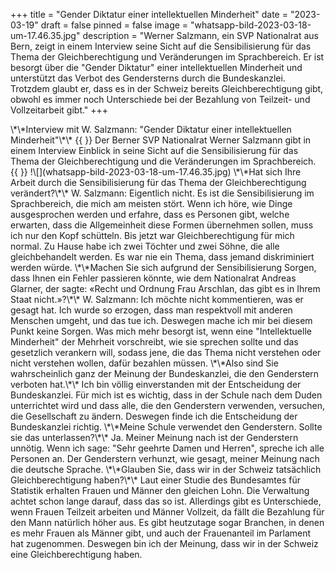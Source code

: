 +++
title = "Gender Diktatur einer intellektuellen Minderheit"
date = "2023-03-19"
draft = false
pinned = false
image = "whatsapp-bild-2023-03-18-um-17.46.35.jpg"
description = "Werner Salzmann, ein SVP Nationalrat aus Bern, zeigt in einem Interview seine Sicht auf die Sensibilisierung für das Thema der Gleichberechtigung und Veränderungen im Sprachbereich. Er ist besorgt über die \"Gender Diktatur\" einer intellektuellen Minderheit und unterstützt das Verbot des Gendersterns durch die Bundeskanzlei. Trotzdem glaubt er, dass es in der Schweiz bereits Gleichberechtigung gibt, obwohl es immer noch Unterschiede bei der Bezahlung von Teilzeit- und Vollzeitarbeit gibt."
+++
<!--StartFragment-->

<!--\\\[if gte mso 9]><xml> <o:OfficeDocumentSettings> <o:AllowPNG/> </o:OfficeDocumentSettings> </xml><!\\\[endif]--> <!--\\\[if gte mso 9]><xml> <w:WordDocument> <w:View>Normal</w:View> <w:Zoom>0</w:Zoom> <w:TrackMoves/> <w:TrackFormatting/> <w:HyphenationZone>21</w:HyphenationZone> <w:PunctuationKerning/> <w:ValidateAgainstSchemas/> <w:SaveIfXMLInvalid>false</w:SaveIfXMLInvalid> <w:IgnoreMixedContent>false</w:IgnoreMixedContent> <w:AlwaysShowPlaceholderText>false</w:AlwaysShowPlaceholderText> <w:DoNotPromoteQF/> <w:LidThemeOther>DE-CH</w:LidThemeOther> <w:LidThemeAsian>X-NONE</w:LidThemeAsian> <w:LidThemeComplexScript>X-NONE</w:LidThemeComplexScript> <w:Compatibility> <w:BreakWrappedTables/> <w:SnapToGridInCell/> <w:WrapTextWithPunct/> <w:UseAsianBreakRules/> <w:DontGrowAutofit/> <w:SplitPgBreakAndParaMark/> <w:EnableOpenTypeKerning/> <w:DontFlipMirrorIndents/> <w:OverrideTableStyleHps/> </w:Compatibility> <m:mathPr> <m:mathFont m:val="Cambria Math"/> <m:brkBin m:val="before"/> <m:brkBinSub m:val="&#45;-"/> <m:smallFrac m:val="off"/> <m:dispDef/> <m:lMargin m:val="0"/> <m:rMargin m:val="0"/> <m:defJc m:val="centerGroup"/> <m:wrapIndent m:val="1440"/> <m:intLim m:val="subSup"/> <m:naryLim m:val="undOvr"/> </m:mathPr></w:WordDocument> </xml><!\\\[endif]--> <!--\\\[if gte mso 9]><xml> <w:LatentStyles DefLockedState="false" DefUnhideWhenUsed="false" DefSemiHidden="false" DefQFormat="false" DefPriority="99" LatentStyleCount="376"> <w:LsdException Locked="false" Priority="0" QFormat="true" Name="Normal"/> <w:LsdException Locked="false" Priority="9" QFormat="true" Name="heading 1"/> <w:LsdException Locked="false" Priority="9" SemiHidden="true" UnhideWhenUsed="true" QFormat="true" Name="heading 2"/> <w:LsdException Locked="false" Priority="9" SemiHidden="true" UnhideWhenUsed="true" QFormat="true" Name="heading 3"/> <w:LsdException Locked="false" Priority="9" SemiHidden="true" UnhideWhenUsed="true" QFormat="true" Name="heading 4"/> <w:LsdException Locked="false" Priority="9" SemiHidden="true" UnhideWhenUsed="true" QFormat="true" Name="heading 5"/> <w:LsdException Locked="false" Priority="9" SemiHidden="true" UnhideWhenUsed="true" QFormat="true" Name="heading 6"/> <w:LsdException Locked="false" Priority="9" SemiHidden="true" UnhideWhenUsed="true" QFormat="true" Name="heading 7"/> <w:LsdException Locked="false" Priority="9" SemiHidden="true" UnhideWhenUsed="true" QFormat="true" Name="heading 8"/> <w:LsdException Locked="false" Priority="9" SemiHidden="true" UnhideWhenUsed="true" QFormat="true" Name="heading 9"/> <w:LsdException Locked="false" SemiHidden="true" UnhideWhenUsed="true" Name="index 1"/> <w:LsdException Locked="false" SemiHidden="true" UnhideWhenUsed="true" Name="index 2"/> <w:LsdException Locked="false" SemiHidden="true" UnhideWhenUsed="true" Name="index 3"/> <w:LsdException Locked="false" SemiHidden="true" UnhideWhenUsed="true" Name="index 4"/> <w:LsdException Locked="false" SemiHidden="true" UnhideWhenUsed="true" Name="index 5"/> <w:LsdException Locked="false" SemiHidden="true" UnhideWhenUsed="true" Name="index 6"/> <w:LsdException Locked="false" SemiHidden="true" UnhideWhenUsed="true" Name="index 7"/> <w:LsdException Locked="false" SemiHidden="true" UnhideWhenUsed="true" Name="index 8"/> <w:LsdException Locked="false" SemiHidden="true" UnhideWhenUsed="true" Name="index 9"/> <w:LsdException Locked="false" Priority="39" SemiHidden="true" UnhideWhenUsed="true" Name="toc 1"/> <w:LsdException Locked="false" Priority="39" SemiHidden="true" UnhideWhenUsed="true" Name="toc 2"/> <w:LsdException Locked="false" Priority="39" SemiHidden="true" UnhideWhenUsed="true" Name="toc 3"/> <w:LsdException Locked="false" Priority="39" SemiHidden="true" UnhideWhenUsed="true" Name="toc 4"/> <w:LsdException Locked="false" Priority="39" SemiHidden="true" UnhideWhenUsed="true" Name="toc 5"/> <w:LsdException Locked="false" Priority="39" SemiHidden="true" UnhideWhenUsed="true" Name="toc 6"/> <w:LsdException Locked="false" Priority="39" SemiHidden="true" UnhideWhenUsed="true" Name="toc 7"/> <w:LsdException Locked="false" Priority="39" SemiHidden="true" UnhideWhenUsed="true" Name="toc 8"/> <w:LsdException Locked="false" Priority="39" SemiHidden="true" UnhideWhenUsed="true" Name="toc 9"/> <w:LsdException Locked="false" SemiHidden="true" UnhideWhenUsed="true" Name="Normal Indent"/> <w:LsdException Locked="false" SemiHidden="true" UnhideWhenUsed="true" Name="footnote text"/> <w:LsdException Locked="false" SemiHidden="true" UnhideWhenUsed="true" Name="annotation text"/> <w:LsdException Locked="false" SemiHidden="true" UnhideWhenUsed="true" Name="header"/> <w:LsdException Locked="false" SemiHidden="true" UnhideWhenUsed="true" Name="footer"/> <w:LsdException Locked="false" SemiHidden="true" UnhideWhenUsed="true" Name="index heading"/> <w:LsdException Locked="false" Priority="35" SemiHidden="true" UnhideWhenUsed="true" QFormat="true" Name="caption"/> <w:LsdException Locked="false" SemiHidden="true" UnhideWhenUsed="true" Name="table of figures"/> <w:LsdException Locked="false" SemiHidden="true" UnhideWhenUsed="true" Name="envelope address"/> <w:LsdException Locked="false" SemiHidden="true" UnhideWhenUsed="true" Name="envelope return"/> <w:LsdException Locked="false" SemiHidden="true" UnhideWhenUsed="true" Name="footnote reference"/> <w:LsdException Locked="false" SemiHidden="true" UnhideWhenUsed="true" Name="annotation reference"/> <w:LsdException Locked="false" SemiHidden="true" UnhideWhenUsed="true" Name="line number"/> <w:LsdException Locked="false" SemiHidden="true" UnhideWhenUsed="true" Name="page number"/> <w:LsdException Locked="false" SemiHidden="true" UnhideWhenUsed="true" Name="endnote reference"/> <w:LsdException Locked="false" SemiHidden="true" UnhideWhenUsed="true" Name="endnote text"/> <w:LsdException Locked="false" SemiHidden="true" UnhideWhenUsed="true" Name="table of authorities"/> <w:LsdException Locked="false" SemiHidden="true" UnhideWhenUsed="true" Name="macro"/> <w:LsdException Locked="false" SemiHidden="true" UnhideWhenUsed="true" Name="toa heading"/> <w:LsdException Locked="false" SemiHidden="true" UnhideWhenUsed="true" Name="List"/> <w:LsdException Locked="false" SemiHidden="true" UnhideWhenUsed="true" Name="List Bullet"/> <w:LsdException Locked="false" SemiHidden="true" UnhideWhenUsed="true" Name="List Number"/> <w:LsdException Locked="false" SemiHidden="true" UnhideWhenUsed="true" Name="List 2"/> <w:LsdException Locked="false" SemiHidden="true" UnhideWhenUsed="true" Name="List 3"/> <w:LsdException Locked="false" SemiHidden="true" UnhideWhenUsed="true" Name="List 4"/> <w:LsdException Locked="false" SemiHidden="true" UnhideWhenUsed="true" Name="List 5"/> <w:LsdException Locked="false" SemiHidden="true" UnhideWhenUsed="true" Name="List Bullet 2"/> <w:LsdException Locked="false" SemiHidden="true" UnhideWhenUsed="true" Name="List Bullet 3"/> <w:LsdException Locked="false" SemiHidden="true" UnhideWhenUsed="true" Name="List Bullet 4"/> <w:LsdException Locked="false" SemiHidden="true" UnhideWhenUsed="true" Name="List Bullet 5"/> <w:LsdException Locked="false" SemiHidden="true" UnhideWhenUsed="true" Name="List Number 2"/> <w:LsdException Locked="false" SemiHidden="true" UnhideWhenUsed="true" Name="List Number 3"/> <w:LsdException Locked="false" SemiHidden="true" UnhideWhenUsed="true" Name="List Number 4"/> <w:LsdException Locked="false" SemiHidden="true" UnhideWhenUsed="true" Name="List Number 5"/> <w:LsdException Locked="false" Priority="10" QFormat="true" Name="Title"/> <w:LsdException Locked="false" SemiHidden="true" UnhideWhenUsed="true" Name="Closing"/> <w:LsdException Locked="false" SemiHidden="true" UnhideWhenUsed="true" Name="Signature"/> <w:LsdException Locked="false" Priority="1" SemiHidden="true" UnhideWhenUsed="true" Name="Default Paragraph Font"/> <w:LsdException Locked="false" SemiHidden="true" UnhideWhenUsed="true" Name="Body Text"/> <w:LsdException Locked="false" SemiHidden="true" UnhideWhenUsed="true" Name="Body Text Indent"/> <w:LsdException Locked="false" SemiHidden="true" UnhideWhenUsed="true" Name="List Continue"/> <w:LsdException Locked="false" SemiHidden="true" UnhideWhenUsed="true" Name="List Continue 2"/> <w:LsdException Locked="false" SemiHidden="true" UnhideWhenUsed="true" Name="List Continue 3"/> <w:LsdException Locked="false" SemiHidden="true" UnhideWhenUsed="true" Name="List Continue 4"/> <w:LsdException Locked="false" SemiHidden="true" UnhideWhenUsed="true" Name="List Continue 5"/> <w:LsdException Locked="false" SemiHidden="true" UnhideWhenUsed="true" Name="Message Header"/> <w:LsdException Locked="false" Priority="11" QFormat="true" Name="Subtitle"/> <w:LsdException Locked="false" SemiHidden="true" UnhideWhenUsed="true" Name="Salutation"/> <w:LsdException Locked="false" SemiHidden="true" UnhideWhenUsed="true" Name="Date"/> <w:LsdException Locked="false" SemiHidden="true" UnhideWhenUsed="true" Name="Body Text First Indent"/> <w:LsdException Locked="false" SemiHidden="true" UnhideWhenUsed="true" Name="Body Text First Indent 2"/> <w:LsdException Locked="false" SemiHidden="true" UnhideWhenUsed="true" Name="Note Heading"/> <w:LsdException Locked="false" SemiHidden="true" UnhideWhenUsed="true" Name="Body Text 2"/> <w:LsdException Locked="false" SemiHidden="true" UnhideWhenUsed="true" Name="Body Text 3"/> <w:LsdException Locked="false" SemiHidden="true" UnhideWhenUsed="true" Name="Body Text Indent 2"/> <w:LsdException Locked="false" SemiHidden="true" UnhideWhenUsed="true" Name="Body Text Indent 3"/> <w:LsdException Locked="false" SemiHidden="true" UnhideWhenUsed="true" Name="Block Text"/> <w:LsdException Locked="false" SemiHidden="true" UnhideWhenUsed="true" Name="Hyperlink"/> <w:LsdException Locked="false" SemiHidden="true" UnhideWhenUsed="true" Name="FollowedHyperlink"/> <w:LsdException Locked="false" Priority="22" QFormat="true" Name="Strong"/> <w:LsdException Locked="false" Priority="20" QFormat="true" Name="Emphasis"/> <w:LsdException Locked="false" SemiHidden="true" UnhideWhenUsed="true" Name="Document Map"/> <w:LsdException Locked="false" SemiHidden="true" UnhideWhenUsed="true" Name="Plain Text"/> <w:LsdException Locked="false" SemiHidden="true" UnhideWhenUsed="true" Name="E-mail Signature"/> <w:LsdException Locked="false" SemiHidden="true" UnhideWhenUsed="true" Name="HTML Top of Form"/> <w:LsdException Locked="false" SemiHidden="true" UnhideWhenUsed="true" Name="HTML Bottom of Form"/> <w:LsdException Locked="false" SemiHidden="true" UnhideWhenUsed="true" Name="Normal (Web)"/> <w:LsdException Locked="false" SemiHidden="true" UnhideWhenUsed="true" Name="HTML Acronym"/> <w:LsdException Locked="false" SemiHidden="true" UnhideWhenUsed="true" Name="HTML Address"/> <w:LsdException Locked="false" SemiHidden="true" UnhideWhenUsed="true" Name="HTML Cite"/> <w:LsdException Locked="false" SemiHidden="true" UnhideWhenUsed="true" Name="HTML Code"/> <w:LsdException Locked="false" SemiHidden="true" UnhideWhenUsed="true" Name="HTML Definition"/> <w:LsdException Locked="false" SemiHidden="true" UnhideWhenUsed="true" Name="HTML Keyboard"/> <w:LsdException Locked="false" SemiHidden="true" UnhideWhenUsed="true" Name="HTML Preformatted"/> <w:LsdException Locked="false" SemiHidden="true" UnhideWhenUsed="true" Name="HTML Sample"/> <w:LsdException Locked="false" SemiHidden="true" UnhideWhenUsed="true" Name="HTML Typewriter"/> <w:LsdException Locked="false" SemiHidden="true" UnhideWhenUsed="true" Name="HTML Variable"/> <w:LsdException Locked="false" SemiHidden="true" UnhideWhenUsed="true" Name="Normal Table"/> <w:LsdException Locked="false" SemiHidden="true" UnhideWhenUsed="true" Name="annotation subject"/> <w:LsdException Locked="false" SemiHidden="true" UnhideWhenUsed="true" Name="No List"/> <w:LsdException Locked="false" SemiHidden="true" UnhideWhenUsed="true" Name="Outline List 1"/> <w:LsdException Locked="false" SemiHidden="true" UnhideWhenUsed="true" Name="Outline List 2"/> <w:LsdException Locked="false" SemiHidden="true" UnhideWhenUsed="true" Name="Outline List 3"/> <w:LsdException Locked="false" SemiHidden="true" UnhideWhenUsed="true" Name="Table Simple 1"/> <w:LsdException Locked="false" SemiHidden="true" UnhideWhenUsed="true" Name="Table Simple 2"/> <w:LsdException Locked="false" SemiHidden="true" UnhideWhenUsed="true" Name="Table Simple 3"/> <w:LsdException Locked="false" SemiHidden="true" UnhideWhenUsed="true" Name="Table Classic 1"/> <w:LsdException Locked="false" SemiHidden="true" UnhideWhenUsed="true" Name="Table Classic 2"/> <w:LsdException Locked="false" SemiHidden="true" UnhideWhenUsed="true" Name="Table Classic 3"/> <w:LsdException Locked="false" SemiHidden="true" UnhideWhenUsed="true" Name="Table Classic 4"/> <w:LsdException Locked="false" SemiHidden="true" UnhideWhenUsed="true" Name="Table Colorful 1"/> <w:LsdException Locked="false" SemiHidden="true" UnhideWhenUsed="true" Name="Table Colorful 2"/> <w:LsdException Locked="false" SemiHidden="true" UnhideWhenUsed="true" Name="Table Colorful 3"/> <w:LsdException Locked="false" SemiHidden="true" UnhideWhenUsed="true" Name="Table Columns 1"/> <w:LsdException Locked="false" SemiHidden="true" UnhideWhenUsed="true" Name="Table Columns 2"/> <w:LsdException Locked="false" SemiHidden="true" UnhideWhenUsed="true" Name="Table Columns 3"/> <w:LsdException Locked="false" SemiHidden="true" UnhideWhenUsed="true" Name="Table Columns 4"/> <w:LsdException Locked="false" SemiHidden="true" UnhideWhenUsed="true" Name="Table Columns 5"/> <w:LsdException Locked="false" SemiHidden="true" UnhideWhenUsed="true" Name="Table Grid 1"/> <w:LsdException Locked="false" SemiHidden="true" UnhideWhenUsed="true" Name="Table Grid 2"/> <w:LsdException Locked="false" SemiHidden="true" UnhideWhenUsed="true" Name="Table Grid 3"/> <w:LsdException Locked="false" SemiHidden="true" UnhideWhenUsed="true" Name="Table Grid 4"/> <w:LsdException Locked="false" SemiHidden="true" UnhideWhenUsed="true" Name="Table Grid 5"/> <w:LsdException Locked="false" SemiHidden="true" UnhideWhenUsed="true" Name="Table Grid 6"/> <w:LsdException Locked="false" SemiHidden="true" UnhideWhenUsed="true" Name="Table Grid 7"/> <w:LsdException Locked="false" SemiHidden="true" UnhideWhenUsed="true" Name="Table Grid 8"/> <w:LsdException Locked="false" SemiHidden="true" UnhideWhenUsed="true" Name="Table List 1"/> <w:LsdException Locked="false" SemiHidden="true" UnhideWhenUsed="true" Name="Table List 2"/> <w:LsdException Locked="false" SemiHidden="true" UnhideWhenUsed="true" Name="Table List 3"/> <w:LsdException Locked="false" SemiHidden="true" UnhideWhenUsed="true" Name="Table List 4"/> <w:LsdException Locked="false" SemiHidden="true" UnhideWhenUsed="true" Name="Table List 5"/> <w:LsdException Locked="false" SemiHidden="true" UnhideWhenUsed="true" Name="Table List 6"/> <w:LsdException Locked="false" SemiHidden="true" UnhideWhenUsed="true" Name="Table List 7"/> <w:LsdException Locked="false" SemiHidden="true" UnhideWhenUsed="true" Name="Table List 8"/> <w:LsdException Locked="false" SemiHidden="true" UnhideWhenUsed="true" Name="Table 3D effects 1"/> <w:LsdException Locked="false" SemiHidden="true" UnhideWhenUsed="true" Name="Table 3D effects 2"/> <w:LsdException Locked="false" SemiHidden="true" UnhideWhenUsed="true" Name="Table 3D effects 3"/> <w:LsdException Locked="false" SemiHidden="true" UnhideWhenUsed="true" Name="Table Contemporary"/> <w:LsdException Locked="false" SemiHidden="true" UnhideWhenUsed="true" Name="Table Elegant"/> <w:LsdException Locked="false" SemiHidden="true" UnhideWhenUsed="true" Name="Table Professional"/> <w:LsdException Locked="false" SemiHidden="true" UnhideWhenUsed="true" Name="Table Subtle 1"/> <w:LsdException Locked="false" SemiHidden="true" UnhideWhenUsed="true" Name="Table Subtle 2"/> <w:LsdException Locked="false" SemiHidden="true" UnhideWhenUsed="true" Name="Table Web 1"/> <w:LsdException Locked="false" SemiHidden="true" UnhideWhenUsed="true" Name="Table Web 2"/> <w:LsdException Locked="false" SemiHidden="true" UnhideWhenUsed="true" Name="Table Web 3"/> <w:LsdException Locked="false" SemiHidden="true" UnhideWhenUsed="true" Name="Balloon Text"/> <w:LsdException Locked="false" Priority="39" Name="Table Grid"/> <w:LsdException Locked="false" SemiHidden="true" UnhideWhenUsed="true" Name="Table Theme"/> <w:LsdException Locked="false" SemiHidden="true" Name="Placeholder Text"/> <w:LsdException Locked="false" Priority="1" QFormat="true" Name="No Spacing"/> <w:LsdException Locked="false" Priority="60" Name="Light Shading"/> <w:LsdException Locked="false" Priority="61" Name="Light List"/> <w:LsdException Locked="false" Priority="62" Name="Light Grid"/> <w:LsdException Locked="false" Priority="63" Name="Medium Shading 1"/> <w:LsdException Locked="false" Priority="64" Name="Medium Shading 2"/> <w:LsdException Locked="false" Priority="65" Name="Medium List 1"/> <w:LsdException Locked="false" Priority="66" Name="Medium List 2"/> <w:LsdException Locked="false" Priority="67" Name="Medium Grid 1"/> <w:LsdException Locked="false" Priority="68" Name="Medium Grid 2"/> <w:LsdException Locked="false" Priority="69" Name="Medium Grid 3"/> <w:LsdException Locked="false" Priority="70" Name="Dark List"/> <w:LsdException Locked="false" Priority="71" Name="Colorful Shading"/> <w:LsdException Locked="false" Priority="72" Name="Colorful List"/> <w:LsdException Locked="false" Priority="73" Name="Colorful Grid"/> <w:LsdException Locked="false" Priority="60" Name="Light Shading Accent 1"/> <w:LsdException Locked="false" Priority="61" Name="Light List Accent 1"/> <w:LsdException Locked="false" Priority="62" Name="Light Grid Accent 1"/> <w:LsdException Locked="false" Priority="63" Name="Medium Shading 1 Accent 1"/> <w:LsdException Locked="false" Priority="64" Name="Medium Shading 2 Accent 1"/> <w:LsdException Locked="false" Priority="65" Name="Medium List 1 Accent 1"/> <w:LsdException Locked="false" SemiHidden="true" Name="Revision"/> <w:LsdException Locked="false" Priority="34" QFormat="true" Name="List Paragraph"/> <w:LsdException Locked="false" Priority="29" QFormat="true" Name="Quote"/> <w:LsdException Locked="false" Priority="30" QFormat="true" Name="Intense Quote"/> <w:LsdException Locked="false" Priority="66" Name="Medium List 2 Accent 1"/> <w:LsdException Locked="false" Priority="67" Name="Medium Grid 1 Accent 1"/> <w:LsdException Locked="false" Priority="68" Name="Medium Grid 2 Accent 1"/> <w:LsdException Locked="false" Priority="69" Name="Medium Grid 3 Accent 1"/> <w:LsdException Locked="false" Priority="70" Name="Dark List Accent 1"/> <w:LsdException Locked="false" Priority="71" Name="Colorful Shading Accent 1"/> <w:LsdException Locked="false" Priority="72" Name="Colorful List Accent 1"/> <w:LsdException Locked="false" Priority="73" Name="Colorful Grid Accent 1"/> <w:LsdException Locked="false" Priority="60" Name="Light Shading Accent 2"/> <w:LsdException Locked="false" Priority="61" Name="Light List Accent 2"/> <w:LsdException Locked="false" Priority="62" Name="Light Grid Accent 2"/> <w:LsdException Locked="false" Priority="63" Name="Medium Shading 1 Accent 2"/> <w:LsdException Locked="false" Priority="64" Name="Medium Shading 2 Accent 2"/> <w:LsdException Locked="false" Priority="65" Name="Medium List 1 Accent 2"/> <w:LsdException Locked="false" Priority="66" Name="Medium List 2 Accent 2"/> <w:LsdException Locked="false" Priority="67" Name="Medium Grid 1 Accent 2"/> <w:LsdException Locked="false" Priority="68" Name="Medium Grid 2 Accent 2"/> <w:LsdException Locked="false" Priority="69" Name="Medium Grid 3 Accent 2"/> <w:LsdException Locked="false" Priority="70" Name="Dark List Accent 2"/> <w:LsdException Locked="false" Priority="71" Name="Colorful Shading Accent 2"/> <w:LsdException Locked="false" Priority="72" Name="Colorful List Accent 2"/> <w:LsdException Locked="false" Priority="73" Name="Colorful Grid Accent 2"/> <w:LsdException Locked="false" Priority="60" Name="Light Shading Accent 3"/> <w:LsdException Locked="false" Priority="61" Name="Light List Accent 3"/> <w:LsdException Locked="false" Priority="62" Name="Light Grid Accent 3"/> <w:LsdException Locked="false" Priority="63" Name="Medium Shading 1 Accent 3"/> <w:LsdException Locked="false" Priority="64" Name="Medium Shading 2 Accent 3"/> <w:LsdException Locked="false" Priority="65" Name="Medium List 1 Accent 3"/> <w:LsdException Locked="false" Priority="66" Name="Medium List 2 Accent 3"/> <w:LsdException Locked="false" Priority="67" Name="Medium Grid 1 Accent 3"/> <w:LsdException Locked="false" Priority="68" Name="Medium Grid 2 Accent 3"/> <w:LsdException Locked="false" Priority="69" Name="Medium Grid 3 Accent 3"/> <w:LsdException Locked="false" Priority="70" Name="Dark List Accent 3"/> <w:LsdException Locked="false" Priority="71" Name="Colorful Shading Accent 3"/> <w:LsdException Locked="false" Priority="72" Name="Colorful List Accent 3"/> <w:LsdException Locked="false" Priority="73" Name="Colorful Grid Accent 3"/> <w:LsdException Locked="false" Priority="60" Name="Light Shading Accent 4"/> <w:LsdException Locked="false" Priority="61" Name="Light List Accent 4"/> <w:LsdException Locked="false" Priority="62" Name="Light Grid Accent 4"/> <w:LsdException Locked="false" Priority="63" Name="Medium Shading 1 Accent 4"/> <w:LsdException Locked="false" Priority="64" Name="Medium Shading 2 Accent 4"/> <w:LsdException Locked="false" Priority="65" Name="Medium List 1 Accent 4"/> <w:LsdException Locked="false" Priority="66" Name="Medium List 2 Accent 4"/> <w:LsdException Locked="false" Priority="67" Name="Medium Grid 1 Accent 4"/> <w:LsdException Locked="false" Priority="68" Name="Medium Grid 2 Accent 4"/> <w:LsdException Locked="false" Priority="69" Name="Medium Grid 3 Accent 4"/> <w:LsdException Locked="false" Priority="70" Name="Dark List Accent 4"/> <w:LsdException Locked="false" Priority="71" Name="Colorful Shading Accent 4"/> <w:LsdException Locked="false" Priority="72" Name="Colorful List Accent 4"/> <w:LsdException Locked="false" Priority="73" Name="Colorful Grid Accent 4"/> <w:LsdException Locked="false" Priority="60" Name="Light Shading Accent 5"/> <w:LsdException Locked="false" Priority="61" Name="Light List Accent 5"/> <w:LsdException Locked="false" Priority="62" Name="Light Grid Accent 5"/> <w:LsdException Locked="false" Priority="63" Name="Medium Shading 1 Accent 5"/> <w:LsdException Locked="false" Priority="64" Name="Medium Shading 2 Accent 5"/> <w:LsdException Locked="false" Priority="65" Name="Medium List 1 Accent 5"/> <w:LsdException Locked="false" Priority="66" Name="Medium List 2 Accent 5"/> <w:LsdException Locked="false" Priority="67" Name="Medium Grid 1 Accent 5"/> <w:LsdException Locked="false" Priority="68" Name="Medium Grid 2 Accent 5"/> <w:LsdException Locked="false" Priority="69" Name="Medium Grid 3 Accent 5"/> <w:LsdException Locked="false" Priority="70" Name="Dark List Accent 5"/> <w:LsdException Locked="false" Priority="71" Name="Colorful Shading Accent 5"/> <w:LsdException Locked="false" Priority="72" Name="Colorful List Accent 5"/> <w:LsdException Locked="false" Priority="73" Name="Colorful Grid Accent 5"/> <w:LsdException Locked="false" Priority="60" Name="Light Shading Accent 6"/> <w:LsdException Locked="false" Priority="61" Name="Light List Accent 6"/> <w:LsdException Locked="false" Priority="62" Name="Light Grid Accent 6"/> <w:LsdException Locked="false" Priority="63" Name="Medium Shading 1 Accent 6"/> <w:LsdException Locked="false" Priority="64" Name="Medium Shading 2 Accent 6"/> <w:LsdException Locked="false" Priority="65" Name="Medium List 1 Accent 6"/> <w:LsdException Locked="false" Priority="66" Name="Medium List 2 Accent 6"/> <w:LsdException Locked="false" Priority="67" Name="Medium Grid 1 Accent 6"/> <w:LsdException Locked="false" Priority="68" Name="Medium Grid 2 Accent 6"/> <w:LsdException Locked="false" Priority="69" Name="Medium Grid 3 Accent 6"/> <w:LsdException Locked="false" Priority="70" Name="Dark List Accent 6"/> <w:LsdException Locked="false" Priority="71" Name="Colorful Shading Accent 6"/> <w:LsdException Locked="false" Priority="72" Name="Colorful List Accent 6"/> <w:LsdException Locked="false" Priority="73" Name="Colorful Grid Accent 6"/> <w:LsdException Locked="false" Priority="19" QFormat="true" Name="Subtle Emphasis"/> <w:LsdException Locked="false" Priority="21" QFormat="true" Name="Intense Emphasis"/> <w:LsdException Locked="false" Priority="31" QFormat="true" Name="Subtle Reference"/> <w:LsdException Locked="false" Priority="32" QFormat="true" Name="Intense Reference"/> <w:LsdException Locked="false" Priority="33" QFormat="true" Name="Book Title"/> <w:LsdException Locked="false" Priority="37" SemiHidden="true" UnhideWhenUsed="true" Name="Bibliography"/> <w:LsdException Locked="false" Priority="39" SemiHidden="true" UnhideWhenUsed="true" QFormat="true" Name="TOC Heading"/> <w:LsdException Locked="false" Priority="41" Name="Plain Table 1"/> <w:LsdException Locked="false" Priority="42" Name="Plain Table 2"/> <w:LsdException Locked="false" Priority="43" Name="Plain Table 3"/> <w:LsdException Locked="false" Priority="44" Name="Plain Table 4"/> <w:LsdException Locked="false" Priority="45" Name="Plain Table 5"/> <w:LsdException Locked="false" Priority="40" Name="Grid Table Light"/> <w:LsdException Locked="false" Priority="46" Name="Grid Table 1 Light"/> <w:LsdException Locked="false" Priority="47" Name="Grid Table 2"/> <w:LsdException Locked="false" Priority="48" Name="Grid Table 3"/> <w:LsdException Locked="false" Priority="49" Name="Grid Table 4"/> <w:LsdException Locked="false" Priority="50" Name="Grid Table 5 Dark"/> <w:LsdException Locked="false" Priority="51" Name="Grid Table 6 Colorful"/> <w:LsdException Locked="false" Priority="52" Name="Grid Table 7 Colorful"/> <w:LsdException Locked="false" Priority="46" Name="Grid Table 1 Light Accent 1"/> <w:LsdException Locked="false" Priority="47" Name="Grid Table 2 Accent 1"/> <w:LsdException Locked="false" Priority="48" Name="Grid Table 3 Accent 1"/> <w:LsdException Locked="false" Priority="49" Name="Grid Table 4 Accent 1"/> <w:LsdException Locked="false" Priority="50" Name="Grid Table 5 Dark Accent 1"/> <w:LsdException Locked="false" Priority="51" Name="Grid Table 6 Colorful Accent 1"/> <w:LsdException Locked="false" Priority="52" Name="Grid Table 7 Colorful Accent 1"/> <w:LsdException Locked="false" Priority="46" Name="Grid Table 1 Light Accent 2"/> <w:LsdException Locked="false" Priority="47" Name="Grid Table 2 Accent 2"/> <w:LsdException Locked="false" Priority="48" Name="Grid Table 3 Accent 2"/> <w:LsdException Locked="false" Priority="49" Name="Grid Table 4 Accent 2"/> <w:LsdException Locked="false" Priority="50" Name="Grid Table 5 Dark Accent 2"/> <w:LsdException Locked="false" Priority="51" Name="Grid Table 6 Colorful Accent 2"/> <w:LsdException Locked="false" Priority="52" Name="Grid Table 7 Colorful Accent 2"/> <w:LsdException Locked="false" Priority="46" Name="Grid Table 1 Light Accent 3"/> <w:LsdException Locked="false" Priority="47" Name="Grid Table 2 Accent 3"/> <w:LsdException Locked="false" Priority="48" Name="Grid Table 3 Accent 3"/> <w:LsdException Locked="false" Priority="49" Name="Grid Table 4 Accent 3"/> <w:LsdException Locked="false" Priority="50" Name="Grid Table 5 Dark Accent 3"/> <w:LsdException Locked="false" Priority="51" Name="Grid Table 6 Colorful Accent 3"/> <w:LsdException Locked="false" Priority="52" Name="Grid Table 7 Colorful Accent 3"/> <w:LsdException Locked="false" Priority="46" Name="Grid Table 1 Light Accent 4"/> <w:LsdException Locked="false" Priority="47" Name="Grid Table 2 Accent 4"/> <w:LsdException Locked="false" Priority="48" Name="Grid Table 3 Accent 4"/> <w:LsdException Locked="false" Priority="49" Name="Grid Table 4 Accent 4"/> <w:LsdException Locked="false" Priority="50" Name="Grid Table 5 Dark Accent 4"/> <w:LsdException Locked="false" Priority="51" Name="Grid Table 6 Colorful Accent 4"/> <w:LsdException Locked="false" Priority="52" Name="Grid Table 7 Colorful Accent 4"/> <w:LsdException Locked="false" Priority="46" Name="Grid Table 1 Light Accent 5"/> <w:LsdException Locked="false" Priority="47" Name="Grid Table 2 Accent 5"/> <w:LsdException Locked="false" Priority="48" Name="Grid Table 3 Accent 5"/> <w:LsdException Locked="false" Priority="49" Name="Grid Table 4 Accent 5"/> <w:LsdException Locked="false" Priority="50" Name="Grid Table 5 Dark Accent 5"/> <w:LsdException Locked="false" Priority="51" Name="Grid Table 6 Colorful Accent 5"/> <w:LsdException Locked="false" Priority="52" Name="Grid Table 7 Colorful Accent 5"/> <w:LsdException Locked="false" Priority="46" Name="Grid Table 1 Light Accent 6"/> <w:LsdException Locked="false" Priority="47" Name="Grid Table 2 Accent 6"/> <w:LsdException Locked="false" Priority="48" Name="Grid Table 3 Accent 6"/> <w:LsdException Locked="false" Priority="49" Name="Grid Table 4 Accent 6"/> <w:LsdException Locked="false" Priority="50" Name="Grid Table 5 Dark Accent 6"/> <w:LsdException Locked="false" Priority="51" Name="Grid Table 6 Colorful Accent 6"/> <w:LsdException Locked="false" Priority="52" Name="Grid Table 7 Colorful Accent 6"/> <w:LsdException Locked="false" Priority="46" Name="List Table 1 Light"/> <w:LsdException Locked="false" Priority="47" Name="List Table 2"/> <w:LsdException Locked="false" Priority="48" Name="List Table 3"/> <w:LsdException Locked="false" Priority="49" Name="List Table 4"/> <w:LsdException Locked="false" Priority="50" Name="List Table 5 Dark"/> <w:LsdException Locked="false" Priority="51" Name="List Table 6 Colorful"/> <w:LsdException Locked="false" Priority="52" Name="List Table 7 Colorful"/> <w:LsdException Locked="false" Priority="46" Name="List Table 1 Light Accent 1"/> <w:LsdException Locked="false" Priority="47" Name="List Table 2 Accent 1"/> <w:LsdException Locked="false" Priority="48" Name="List Table 3 Accent 1"/> <w:LsdException Locked="false" Priority="49" Name="List Table 4 Accent 1"/> <w:LsdException Locked="false" Priority="50" Name="List Table 5 Dark Accent 1"/> <w:LsdException Locked="false" Priority="51" Name="List Table 6 Colorful Accent 1"/> <w:LsdException Locked="false" Priority="52" Name="List Table 7 Colorful Accent 1"/> <w:LsdException Locked="false" Priority="46" Name="List Table 1 Light Accent 2"/> <w:LsdException Locked="false" Priority="47" Name="List Table 2 Accent 2"/> <w:LsdException Locked="false" Priority="48" Name="List Table 3 Accent 2"/> <w:LsdException Locked="false" Priority="49" Name="List Table 4 Accent 2"/> <w:LsdException Locked="false" Priority="50" Name="List Table 5 Dark Accent 2"/> <w:LsdException Locked="false" Priority="51" Name="List Table 6 Colorful Accent 2"/> <w:LsdException Locked="false" Priority="52" Name="List Table 7 Colorful Accent 2"/> <w:LsdException Locked="false" Priority="46" Name="List Table 1 Light Accent 3"/> <w:LsdException Locked="false" Priority="47" Name="List Table 2 Accent 3"/> <w:LsdException Locked="false" Priority="48" Name="List Table 3 Accent 3"/> <w:LsdException Locked="false" Priority="49" Name="List Table 4 Accent 3"/> <w:LsdException Locked="false" Priority="50" Name="List Table 5 Dark Accent 3"/> <w:LsdException Locked="false" Priority="51" Name="List Table 6 Colorful Accent 3"/> <w:LsdException Locked="false" Priority="52" Name="List Table 7 Colorful Accent 3"/> <w:LsdException Locked="false" Priority="46" Name="List Table 1 Light Accent 4"/> <w:LsdException Locked="false" Priority="47" Name="List Table 2 Accent 4"/> <w:LsdException Locked="false" Priority="48" Name="List Table 3 Accent 4"/> <w:LsdException Locked="false" Priority="49" Name="List Table 4 Accent 4"/> <w:LsdException Locked="false" Priority="50" Name="List Table 5 Dark Accent 4"/> <w:LsdException Locked="false" Priority="51" Name="List Table 6 Colorful Accent 4"/> <w:LsdException Locked="false" Priority="52" Name="List Table 7 Colorful Accent 4"/> <w:LsdException Locked="false" Priority="46" Name="List Table 1 Light Accent 5"/> <w:LsdException Locked="false" Priority="47" Name="List Table 2 Accent 5"/> <w:LsdException Locked="false" Priority="48" Name="List Table 3 Accent 5"/> <w:LsdException Locked="false" Priority="49" Name="List Table 4 Accent 5"/> <w:LsdException Locked="false" Priority="50" Name="List Table 5 Dark Accent 5"/> <w:LsdException Locked="false" Priority="51" Name="List Table 6 Colorful Accent 5"/> <w:LsdException Locked="false" Priority="52" Name="List Table 7 Colorful Accent 5"/> <w:LsdException Locked="false" Priority="46" Name="List Table 1 Light Accent 6"/> <w:LsdException Locked="false" Priority="47" Name="List Table 2 Accent 6"/> <w:LsdException Locked="false" Priority="48" Name="List Table 3 Accent 6"/> <w:LsdException Locked="false" Priority="49" Name="List Table 4 Accent 6"/> <w:LsdException Locked="false" Priority="50" Name="List Table 5 Dark Accent 6"/> <w:LsdException Locked="false" Priority="51" Name="List Table 6 Colorful Accent 6"/> <w:LsdException Locked="false" Priority="52" Name="List Table 7 Colorful Accent 6"/> <w:LsdException Locked="false" SemiHidden="true" UnhideWhenUsed="true" Name="Mention"/> <w:LsdException Locked="false" SemiHidden="true" UnhideWhenUsed="true" Name="Smart Hyperlink"/> <w:LsdException Locked="false" SemiHidden="true" UnhideWhenUsed="true" Name="Hashtag"/> <w:LsdException Locked="false" SemiHidden="true" UnhideWhenUsed="true" Name="Unresolved Mention"/> <w:LsdException Locked="false" SemiHidden="true" UnhideWhenUsed="true" Name="Smart Link"/> </w:LatentStyles> </xml><!\\\[endif]--> <!--\\\[if gte mso 10]> <style> /* Style Definitions */ table.MsoNormalTable {mso-style-name:"Normale Tabelle"; mso-tstyle-rowband-size:0; mso-tstyle-colband-size:0; mso-style-noshow:yes; mso-style-priority:99; mso-style-parent:""; mso-padding-alt:0cm 5.4pt 0cm 5.4pt; mso-para-margin-top:0cm; mso-para-margin-right:0cm; mso-para-margin-bottom:8.0pt; mso-para-margin-left:0cm; line-height:107%; mso-pagination:widow-orphan; font-size:11.0pt; font-family:"Calibri",sans-serif; mso-ascii-font-family:Calibri; mso-ascii-theme-font:minor-latin; mso-hansi-font-family:Calibri; mso-hansi-theme-font:minor-latin; mso-bidi-font-family:"Times New Roman"; mso-bidi-theme-font:minor-bidi; mso-fareast-language:EN-US;} </style> <!\\\[endif]--> <!--StartFragment--> \*\*Interview mit W. Salzmann: "Gender Diktatur einer intellektuellen Minderheit"\*\* <!--StartFragment--> {{ <lead> }} <!--EndFragment-->Der Berner SVP Nationalrat Werner Salzmann gibt in einem Interview Einblick in seine Sicht auf die Sensibilisierung für das Thema der Gleichberechtigung und die Veränderungen im Sprachbereich.<!--StartFragment--> {{ </lead> }} !\[](whatsapp-bild-2023-03-18-um-17.46.35.jpg) <!--EndFragment--> \*\*Hat sich Ihre Arbeit durch die Sensibilisierung für das Thema der Gleichberechtigung verändert?\*\* W. Salzmann: Eigentlich nicht. Es ist die Sensibilisierung im Sprachbereich, die mich am meisten stört. Wenn ich höre, wie Dinge ausgesprochen werden und erfahre, dass es Personen gibt, welche erwarten, dass die Allgemeinheit diese Formen übernehmen sollen, muss ich nur den Kopf schütteln. Bis jetzt war Gleichberechtigung für mich normal. Zu Hause habe ich zwei Töchter und zwei Söhne, die alle gleichbehandelt werden. Es war nie ein Thema, dass jemand diskriminiert werden würde. \*\*Machen Sie sich aufgrund der Sensibilisierung Sorgen, dass Ihnen ein Fehler passieren könnte, wie dem Nationalrat Andreas Glarner, der sagte: «Recht und Ordnung Frau Arschlan, das gibt es in Ihrem Staat nicht.»?\*\* W. Salzmann: Ich möchte nicht kommentieren, was er gesagt hat. Ich wurde so erzogen, dass man respektvoll mit anderen Menschen umgeht, und das tue ich. Deswegen mache ich mir bei diesem Punkt keine Sorgen. Was mich mehr besorgt ist, wenn eine "Intellektuelle Minderheit" der Mehrheit vorschreibt, wie sie sprechen sollte und das gesetzlich verankern will, sodass jene, die das Thema nicht verstehen oder nicht verstehen wollen, dafür bezahlen müssen. \*\*Also sind Sie wahrscheinlich ganz der Meinung der Bundeskanzlei, die den Genderstern verboten hat.\*\* Ich bin völlig einverstanden mit der Entscheidung der Bundeskanzlei. Für mich ist es wichtig, dass in der Schule nach dem Duden unterrichtet wird und dass alle, die den Genderstern verwenden, versuchen, die Gesellschaft zu ändern. Deswegen finde ich die Entscheidung der Bundeskanzlei richtig. \*\*Meine Schule verwendet den Genderstern. Sollte sie das unterlassen?\*\* Ja. Meiner Meinung nach ist der Genderstern unnötig. Wenn ich sage: "Sehr geehrte Damen und Herren", spreche ich alle Personen an. Der Genderstern verhunzt, wie gesagt, meiner Meinung nach die deutsche Sprache. \*\*Glauben Sie, dass wir in der Schweiz tatsächlich Gleichberechtigung haben?\*\* Laut einer Studie des Bundesamtes für Statistik erhalten Frauen und Männer den gleichen Lohn. Die Verwaltung achtet schon lange darauf, dass das so ist. Allerdings gibt es Unterschiede, wenn Frauen Teilzeit arbeiten und Männer Vollzeit, da fällt die Bezahlung für den Mann natürlich höher aus. Es gibt heutzutage sogar Branchen, in denen es mehr Frauen als Männer gibt, und auch der Frauenanteil im Parlament hat zugenommen. Deswegen bin ich der Meinung, dass wir in der Schweiz eine Gleichberechtigung haben. <!--EndFragment-->

<!--EndFragment-->
